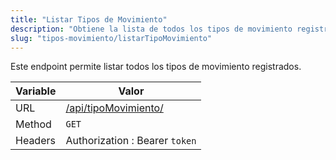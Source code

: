 ```yaml
---
title: "Listar Tipos de Movimiento"
description: "Obtiene la lista de todos los tipos de movimiento registrados en el sistema."
slug: "tipos-movimiento/listarTipoMovimiento"
---
```


Este endpoint permite listar todos los tipos de movimiento registrados.

| Variable | Valor                                        |
| -------- | -------------------------------------------- |
| URL      | [/api/tipoMovimiento/](/api/tipoMovimiento/) |
| Method   | `GET`                                        |
| Headers  | Authorization : Bearer `token`               |
